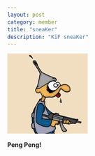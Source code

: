 ```yaml
---
layout: post
category: member
title: "sneaKer"
description: "KiF sneaKer"
---
```




![Image](95465df891e1f2c1e1245f2cbdfcc92d73c4770f_full.jpg) 

**Peng Peng!** 